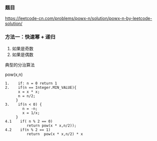 ### 题目
https://leetcode-cn.com/problems/powx-n/solution/powx-n-by-leetcode-solution/
### 方法一：快速幂 + 递归

1. 如果是奇数
2. 如果是偶数

典型的分治算法

pow(x,n)
```
1.    if: n = 0 return 1
2.    if(n == Integer.MIN_VALUE){
      x = x * x;
      n = n/2;
     }
3.    if(n < 0) {
        n = -n;
        x = 1/x;
     }
4.1    if( n % 2 == 0) 
          return pow(x * x,n/2));
4.2    if(n % 2 == 1)
          return  pow(x * x,n/2) * x
```
